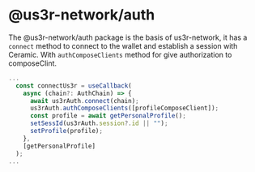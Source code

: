 # @us3r-network/auth

The @us3r-network/auth package is the basis of us3r-network, it has a `connect` method to connect to the wallet and establish a session with Ceramic. With `authComposeClients` method for give authorization to composeClint.

```ts
...
  const connectUs3r = useCallback(
    async (chain?: AuthChain) => {
      await us3rAuth.connect(chain);
      us3rAuth.authComposeClients([profileComposeClient]);
      const profile = await getPersonalProfile();
      setSessId(us3rAuth.session?.id || "");
      setProfile(profile);
    },
    [getPersonalProfile]
  );
...
```
